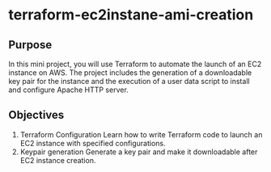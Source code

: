 # terraform-ec2instane-ami-creation

## Purpose

In this mini project, you will use Terraform to automate the launch of an EC2 instance on AWS. The project includes the generation of a downloadable key pair for the instance and the execution of a user data script to install and configure Apache HTTP server.

## Objectives

1. Terraform Configuration
   Learn how to write Terraform code to launch an EC2 instance with specified configurations.
2. Keypair generation
   Generate a key pair and make it downloadable after EC2 instance creation.
   